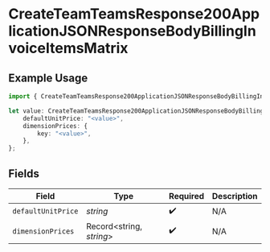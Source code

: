 # CreateTeamTeamsResponse200ApplicationJSONResponseBodyBillingInvoiceItemsMatrix

## Example Usage

```typescript
import { CreateTeamTeamsResponse200ApplicationJSONResponseBodyBillingInvoiceItemsMatrix } from "@simplesagar/vercel/models/createteamop.js";

let value: CreateTeamTeamsResponse200ApplicationJSONResponseBodyBillingInvoiceItemsMatrix = {
    defaultUnitPrice: "<value>",
    dimensionPrices: {
        key: "<value>",
    },
};
```

## Fields

| Field                    | Type                     | Required                 | Description              |
| ------------------------ | ------------------------ | ------------------------ | ------------------------ |
| `defaultUnitPrice`       | *string*                 | :heavy_check_mark:       | N/A                      |
| `dimensionPrices`        | Record<string, *string*> | :heavy_check_mark:       | N/A                      |